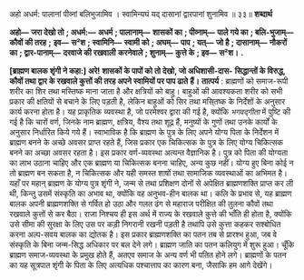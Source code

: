 

अहो अधर्म: पालानां पीव्नां बलिभुजामिव । स्वामिन्यघं यद् दासानां द्वारपानां शुनामिव ॥ ३३॥ **शब्दार्थ** 

**अहो—** **जरा देखो तो** **; अधर्म:—** **अधर्म** **; पालानाम्—** **शासकों का** **; पीव्नाम्—** **पाले गये का** **; बलि-भुजाम्—** **कौवों की तरह** **;** **इव—** **स²श** **; स्वामिनि—** **स्वामी को** **; अघम्—** **पाप** **; यत्—** **जो है** **; दासानाम्—** **नौकरों का** **; द्वार-पानाम्—** **दरवाजे की रखवाली** **करनेवाले** **; शुनाम्—** **कुत्ते के** **; इव—** **स²श।** **.** 

**[ब्राह्मण बालक शृंगी ने कहा:] अरे! शासकों के पापों को तो देखो, जो अधिशासी-दास-** **सिद्धान्तों के विरुद्ध, कौवों तथा द्वार के रखवाले कुत्तों की तरह अपने स्वामियों पर पाप ढाते** **हैं।** **तात्पर्य** : ब्राह्मणों को समाज-रूपी शरीर का शिर तथा मस्तिष्क माना जाता है और क्षत्रियों को बाहु। बाहुओं की आवश्यकता शरीर को सभी प्रकार की क्षतियों से बचाने के लिए पड़ती है, लेकिन बाहुओं को सिर तथा मसि्तष्क के निर्देशों के अनुसार कार्य करना होता है। यह प्राकृतिक व्यवस्था है, जो परमेश्वर द्वारा की गई है, क्योंकि *भगवद्गीता* में पुष्टि की गई है कि चारों वर्ण, जिनके नाम ब्राह्मण, क्षत्रिय, वैश्य तथा शूद्र हैं, मनुष्यों के गुणों तथा उनके कार्यों के अनुसार निर्धारित किये गये हैं। स्वाभाविक है कि ब्राह्मण के पुत्र के लिए अपने योग्य पिता के निर्देशन में ब्राह्मण बनने के अच्छे अवसर प्राप्त रहते हैं, जिस प्रकार एक चिकित्सक के पुत्र के लिए योग्य चिकित्सक बनने का अच्छा अवसर रहता है। इस प्रकार वर्ण-व्यवस्था अत्यन्त वैज्ञानिक है। पुत्र को पिता की योग्यता का लाभ उठाना चाहिए और एक ब्राह्मण या चिकित्सक बनना चाहिए, अन्य कुछ नहीं। योग्य हुए बिना कोई न तो ब्राह्मण बन सकता है, न चिकित्सक और यही समस्त शाषों तथा सामाजिक व्यवस्थाओं का अभिमत है। यहाँ पर महान् ब्राह्मण के योग्य पुत्र शृंगी ने, जन्म से तथा प्रशिक्षण दोनों से अपेक्षित ब्राह्मणशक्ति प्राप्त कर ली थी, किन्तु उसमें संस्कृति का अभाव था, क्योंकि वह अनुभव-हीन बालक था। कलि के प्रभाव से, यह ब्राह्मण बालक अपनी ब्राह्मणशक्ति से गर्वित हो उठा और गलत ढंग से महाराज परीक्षित की तुलना कौवों तथा रखवाले कुत्तों से कर बैठा। राजा निश्चय ही इस अर्थ में राज्य के रखवाले कुत्ते की भाँति ही होता है, क्योंकि उसे सीमा की सुरक्षा के लिए उस पर कड़ी निगरानी रखनी पड़ती है तथापि उसे कुत्ता कहकर सश्बोधित करना अल्प-सवय बालक का द्योतक है। इस प्रकार ब्राह्मणशक्ति का पतन तब से प्रारश्भ हुआ, जब वे संस्कृति के बिना जन्म-सिद्ध अधिकार पर बल देने लगे। ब्राह्मण जाति का पतन कलियुग में शुरू हुआ। चूँकि ब्राह्मण समाज-व्यवस्था के प्रमुख होते हैं, अतएव समाज के अन्य वर्ण भी पतित होने लगे। ब्राह्मणों के पतन का यह सूत्रपात शृंगी के पिता के लिए अत्यधिक पश्चात्ताप का कारण बना, जैसाकि हम आगे देखेंगे। 